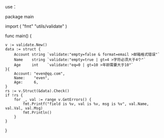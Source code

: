 use：

package main

import (
	"fmt"
	"utils/validate"
)

func main() {

	v := validate.New()
	data := struct {
		Account string `validate:"empty=false & format=email >邮箱格式错误"`
		Name    string `validate:"empty=true | gt=4 >字符必须大于4个"`
		Age     int    `validate:"eq=0 | gt=10 >年龄需要大于10"`
	}{
		Account: "even@qq.com",
		Name:    "even",
		Age:     6,
	}
	rs := v.Struct(&data).Check()
	if !rs {
		for _, val := range v.GetErrors() {
			fmt.Printf("field is %v, val is %v, msg is %v", val.Name, val.Val, val.Msg)
			fmt.Println()
		}
	}
}
